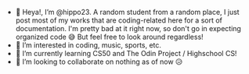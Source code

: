 - 👋 Heya!, I’m @hippo23. A random student from a random place, I just post most of my works that are coding-related here for a sort of documentation. I'm pretty bad at it right now, so don't go in expecting organized code 😅 But feel free to look around regardless! 
- 👀 I’m interested in coding, music, sports, etc.
- 🌱 I’m currently learning CS50 and The Odin Project / Highschool CS!
- 💞️ I’m looking to collaborate on nothing as of now 😥
